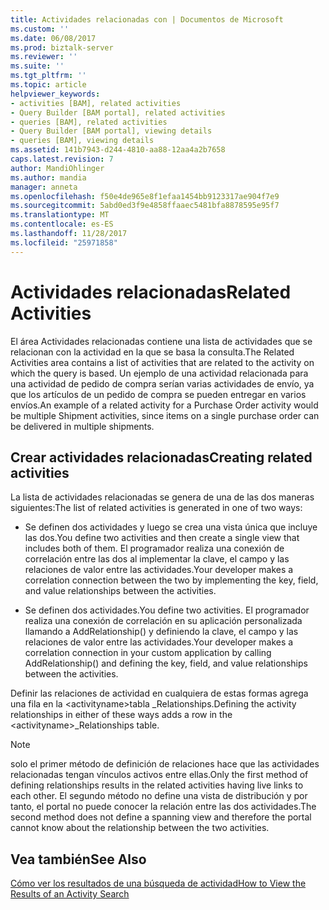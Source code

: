 ```yaml
---
title: Actividades relacionadas con | Documentos de Microsoft
ms.custom: ''
ms.date: 06/08/2017
ms.prod: biztalk-server
ms.reviewer: ''
ms.suite: ''
ms.tgt_pltfrm: ''
ms.topic: article
helpviewer_keywords:
- activities [BAM], related activities
- Query Builder [BAM portal], related activities
- queries [BAM], related activities
- Query Builder [BAM portal], viewing details
- queries [BAM], viewing details
ms.assetid: 141b7943-d244-4810-aa88-12aa4a2b7658
caps.latest.revision: 7
author: MandiOhlinger
ms.author: mandia
manager: anneta
ms.openlocfilehash: f50e4de965e8f1efaa1454bb9123317ae904f7e9
ms.sourcegitcommit: 5abd0ed3f9e4858ffaaec5481bfa8878595e95f7
ms.translationtype: MT
ms.contentlocale: es-ES
ms.lasthandoff: 11/28/2017
ms.locfileid: "25971858"
---
```

# <a name="related-activities"></a><span data-ttu-id="b5668-102">Actividades relacionadas</span><span class="sxs-lookup"><span data-stu-id="b5668-102">Related Activities</span></span>
<span data-ttu-id="b5668-103">El área Actividades relacionadas contiene una lista de actividades que se relacionan con la actividad en la que se basa la consulta.</span><span class="sxs-lookup"><span data-stu-id="b5668-103">The Related Activities area contains a list of activities that are related to the activity on which the query is based.</span></span> <span data-ttu-id="b5668-104">Un ejemplo de una actividad relacionada para una actividad de pedido de compra serían varias actividades de envío, ya que los artículos de un pedido de compra se pueden entregar en varios envíos.</span><span class="sxs-lookup"><span data-stu-id="b5668-104">An example of a related activity for a Purchase Order activity would be multiple Shipment activities, since items on a single purchase order can be delivered in multiple shipments.</span></span>  
  
## <a name="creating-related-activities"></a><span data-ttu-id="b5668-105">Crear actividades relacionadas</span><span class="sxs-lookup"><span data-stu-id="b5668-105">Creating related activities</span></span>  
 <span data-ttu-id="b5668-106">La lista de actividades relacionadas se genera de una de las dos maneras siguientes:</span><span class="sxs-lookup"><span data-stu-id="b5668-106">The list of related activities is generated in one of two ways:</span></span>  
  
-   <span data-ttu-id="b5668-107">Se definen dos actividades y luego se crea una vista única que incluye las dos.</span><span class="sxs-lookup"><span data-stu-id="b5668-107">You define two activities and then create a single view that includes both of them.</span></span> <span data-ttu-id="b5668-108">El programador realiza una conexión de correlación entre las dos al implementar la clave, el campo y las relaciones de valor entre las actividades.</span><span class="sxs-lookup"><span data-stu-id="b5668-108">Your developer makes a correlation connection between the two by implementing the key, field, and value relationships between the activities.</span></span>  
  
-   <span data-ttu-id="b5668-109">Se definen dos actividades.</span><span class="sxs-lookup"><span data-stu-id="b5668-109">You define two activities.</span></span> <span data-ttu-id="b5668-110">El programador realiza una conexión de correlación en su aplicación personalizada llamando a AddRelationship() y definiendo la clave, el campo y las relaciones de valor entre las actividades.</span><span class="sxs-lookup"><span data-stu-id="b5668-110">Your developer makes a correlation connection in your custom application by calling AddRelationship() and defining the key, field, and value relationships between the activities.</span></span>  
  
 <span data-ttu-id="b5668-111">Definir las relaciones de actividad en cualquiera de estas formas agrega una fila en la \<activityname\>tabla _Relationships.</span><span class="sxs-lookup"><span data-stu-id="b5668-111">Defining the activity relationships in either of these ways adds a row in the \<activityname\>_Relationships table.</span></span>  
  
> [!NOTE]
>  <span data-ttu-id="b5668-112">solo el primer método de definición de relaciones hace que las actividades relacionadas tengan vínculos activos entre ellas.</span><span class="sxs-lookup"><span data-stu-id="b5668-112">Only the first method of defining relationships results in the related activities having live links to each other.</span></span> <span data-ttu-id="b5668-113">El segundo método no define una vista de distribución y por tanto, el portal no puede conocer la relación entre las dos actividades.</span><span class="sxs-lookup"><span data-stu-id="b5668-113">The second method does not define a spanning view and therefore the portal cannot know about the relationship between the two activities.</span></span>  
  
## <a name="see-also"></a><span data-ttu-id="b5668-114">Vea también</span><span class="sxs-lookup"><span data-stu-id="b5668-114">See Also</span></span>  
 [<span data-ttu-id="b5668-115">Cómo ver los resultados de una búsqueda de actividad</span><span class="sxs-lookup"><span data-stu-id="b5668-115">How to View the Results of an Activity Search</span></span>](../core/how-to-view-the-results-of-an-activity-search.md)
